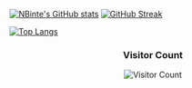 <!-- ### Hi there 👋 -->

  
[![NBinte's GitHub stats](https://github-readme-stats.vercel.app/api?username=nbinte&count_private=true&show_icons=true&theme=cobalt)](https://github.com/nbinte/github-readme-stats) [![GitHub Streak](https://github-readme-streak-stats.herokuapp.com/?user=NBinte&theme=dark)](https://git.io/streak-stats)
  
 
  
<div align="left">
  
[![Top Langs](https://github-readme-stats.vercel.app/api/top-langs/?username=nbinte&langs_count=10)](https://github.com/nbinte/github-readme-stats)

</div> 
  
<div align="center">  
  
<h3> Visitor Count </h3>

![Visitor Count](https://profile-counter.glitch.me/nbinte/count.svg)

</div>

<!--
**NBinte/NBinte** is a ✨ _special_ ✨ repository because its `README.md` (this file) appears on your GitHub profile.

Here are some ideas to get you started:

- 🔭 I’m currently working on ...
- 🌱 I’m currently learning ...
- 👯 I’m looking to collaborate on ...
- 🤔 I’m looking for help with ...
- 💬 Ask me about ...
- 📫 How to reach me: ...
- 😄 Pronouns: ...
- ⚡ Fun fact: ...
-->
